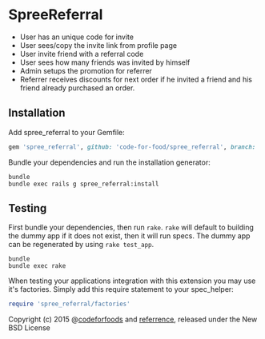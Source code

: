 SpreeReferral
=============

* User has an unique code for invite
* User sees/copy the invite link from profile page
* User invite friend with a referral code
* User sees how many friends was invited by himself
* Admin setups the promotion for referrer
* Referrer receives discounts for next order if he invited a friend and his friend already purchased an order.

Installation
------------

Add spree_referral to your Gemfile:

```ruby
gem 'spree_referral', github: 'code-for-food/spree_referral', branch: '3-0-4-stable'
```

Bundle your dependencies and run the installation generator:

```shell
bundle
bundle exec rails g spree_referral:install
```

Testing
-------

First bundle your dependencies, then run `rake`. `rake` will default to building the dummy app if it does not exist, then it will run specs. The dummy app can be regenerated by using `rake test_app`.

```shell
bundle
bundle exec rake
```

When testing your applications integration with this extension you may use it's factories.
Simply add this require statement to your spec_helper:

```ruby
require 'spree_referral/factories'
```

Copyright (c) 2015 @[codeforfoods](http://codeforfoods.net) and [referrence](https://github.com/kinduff/spree_reffiliate), released under the New BSD License

